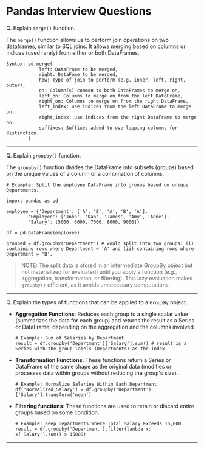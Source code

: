 # Pandas Interview Questions

Q. Explain `merge()` function.

The `merge()` function allows us to perform join operations on two dataframes, similar to SQL joins. It allows merging based on columns or indices (used rarely) from either or both DataFrames.

```
Syntax: pd.merge(
            left: DataFrame to be merged,
            right: DataFame to be merged,
            how: Type of join to perform (e.g. inner, left, right, outer),
            on: Column(s) common to both DataFrames to merge on,
            left_on: Columns to merge on from the left DataFrame,
            right_on: Columns to merge on from the right DataFrame,
            left_index: use indices from the left DataFrame to merge on,
            right_index: use indices from the right DataFrame to merge on,
            suffixes: Suffixes added to overlapping columns for distinction.
        )
```
---

Q. Explain `groupby()` function.

The `groupby()` function divides the DataFrame into subsets (groups) based on the unique values of a column or a combination of columns.

```
# Example: Split the employee DataFrame into groups based on unique Departments.

import pandas as pd

employee = {'Department': ['A', 'B', 'A', 'B', 'A'],
        'Employee': ['John', 'Dan', 'James', 'Amy', 'Anne'],
        'Salary': [5000, 6000, 7000, 8000, 9000]}

df = pd.DataFrame(employee)

grouped = df.groupby('Department') # would split into two groups: (i) containing rows where Department = 'A' and (ii) containing rows where Department = 'B'.
```

> NOTE: The split data is stored in an intermediate GroupBy object but not materialized (or evaluated) until you apply a function (e.g., aggregation, transformation, or filtering). This lazy evaluation makes `groupby()` efficient, as it avoids unnecessary computations.

---

Q. Explain the types of functions that can be applied to a `GroupBy` object.

- **Aggregation Functions**: Reduces each group to a single scalar value (summarizes the data for each group)  and returns the result as a Series or DataFrame, depending on the aggregation and the columns involved.

    ```
    # Example: Sum of Salaries by Department
    result = df.groupby('Department')['Salary'].sum() # result is a Series with the group labels (Departments) as the index.
    ```

- **Transformation Functions**: These functions return a Series or DataFrame of the same shape as the original data (modifies or processes data within groups without reducing the group's size).

    ```
    # Example: Normalize Salaries Within Each Department
    df['Normalized_Salary'] = df.groupby('Department')['Salary'].transform('mean')
    ```    

- **Filtering functions**: These functions are used to retain or discard entire groups based on some condition.

    ```
    # Example: Keep Departments Where Total Salary Exceeds 15,000
    result = df.groupby('Department').filter(lambda x: x['Salary'].sum() > 15000)
    ``` 

---